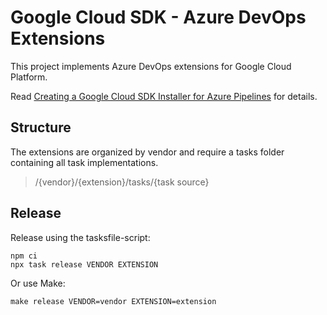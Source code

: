 # Google Cloud SDK - Azure DevOps Extensions

This project implements Azure DevOps extensions for Google Cloud Platform.

Read [Creating a Google Cloud SDK Installer for Azure Pipelines](https://binx.io/blog/2020/04/28/creating-a-google-cloud-sdk-installer-for-azure-pipelines/) for details.

## Structure

The extensions are organized by vendor and require a tasks folder containing all task implementations.

> /{vendor}/{extension}/tasks/{task source}

## Release

Release using the tasksfile-script:

    npm ci
    npx task release VENDOR EXTENSION

Or use Make:

    make release VENDOR=vendor EXTENSION=extension
